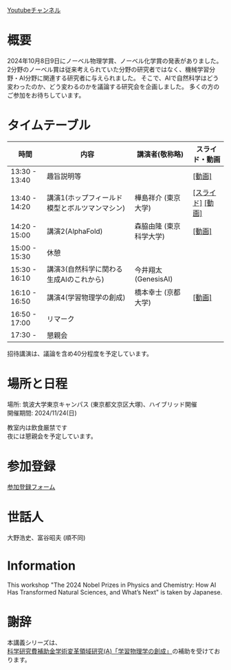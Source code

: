 [Youtubeチャンネル](https://www.youtube.com/@nobel_prize2024_AI)

# 概要
2024年10月8日9日にノーベル物理学賞、ノーベル化学賞の発表がありました。
2分野のノーベル賞は従来考えられていた分野の研究者ではなく、機械学習分野・AI分野に関連する研究者に与えられました。
そこで、AIで自然科学はどう変わったのか、どう変わるのかを議論する研究会を企画しました。
多くの方のご参加をお待ちしています。

# タイムテーブル

|       時間     |         内容        |       講演者(敬称略)       | スライド・動画 |
|---------------|---------------------|---------------------|---------------------|
| 13:30 - 13:40 |       趣旨説明等      |            | [[動画]](https://youtu.be/-7_rvqVc9S8) |
| 13:40 - 14:20 |       講演1(ホップフィールド模型とボルツマンマシン)      |      樺島祥介 (東京大学)      | [[スライド]](ホップフィールドモデルとボルツマンマシン.pdf) [[動画]](https://youtu.be/AafVWLpEgi8) |
| 14:20 - 15:00 |       講演2(AlphaFold)      |       森脇由隆 (東京科学大学)      | [[動画]](https://youtu.be/0UgCzvhOEis)
| 15:00 - 15:30 |         休憩         |             |
| 15:30 - 16:10 |      講演3(自然科学に関わる生成AIのこれから)    |       今井翔太 (GenesisAI)      |
| 16:10 - 16:50 |      講演4(学習物理学の創成)     |       橋本幸士 (京都大学)      | [[動画]](https://youtu.be/Y6YEjR0jOIQ)
| 16:50 - 17:00 |       リマーク        |             |
| 17:30 -       |        懇親会         |             |

招待講演は、議論を含め40分程度を予定しています。

# 場所と日程
場所: 筑波大学東京キャンパス (東京都文京区大塚)、ハイブリッド開催<br>
開催期間: 2024/11/24(日)<br>

教室内は飲食厳禁です<br>
夜には懇親会を予定しています。

# 参加登録

[参加登録フォーム](https://docs.google.com/forms/d/e/1FAIpQLSegWVrXXUuogpYAx2a-QKWgjbxWOqMbPKTqFO_0iGnjS4gPxw/viewform)

# 世話人
大野浩史、富谷昭夫 (順不同)

# Information
This workshop "The 2024 Nobel Prizes in Physics and Chemistry: How AI Has Transformed Natural Sciences, and What’s Next" is taken by Japanese.

# 謝辞
本講義シリーズは、[科学研究費補助金学術変革領域研究(A)「学習物理学の創成」](https://mlphys.scphys.kyoto-u.ac.jp/)の補助を受けております。
